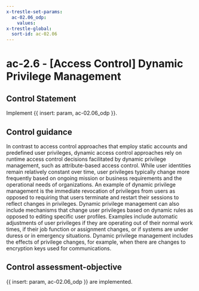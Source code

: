 ```yaml
---
x-trestle-set-params:
  ac-02.06_odp:
    values:
x-trestle-global:
  sort-id: ac-02.06
---
```


# ac-2.6 - \[Access Control\] Dynamic Privilege Management

## Control Statement

Implement {{ insert: param, ac-02.06_odp }}.

## Control guidance

In contrast to access control approaches that employ static accounts and predefined user privileges, dynamic access control approaches rely on runtime access control decisions facilitated by dynamic privilege management, such as attribute-based access control. While user identities remain relatively constant over time, user privileges typically change more frequently based on ongoing mission or business requirements and the operational needs of organizations. An example of dynamic privilege management is the immediate revocation of privileges from users as opposed to requiring that users terminate and restart their sessions to reflect changes in privileges. Dynamic privilege management can also include mechanisms that change user privileges based on dynamic rules as opposed to editing specific user profiles. Examples include automatic adjustments of user privileges if they are operating out of their normal work times, if their job function or assignment changes, or if systems are under duress or in emergency situations. Dynamic privilege management includes the effects of privilege changes, for example, when there are changes to encryption keys used for communications.

## Control assessment-objective

{{ insert: param, ac-02.06_odp }} are implemented.

